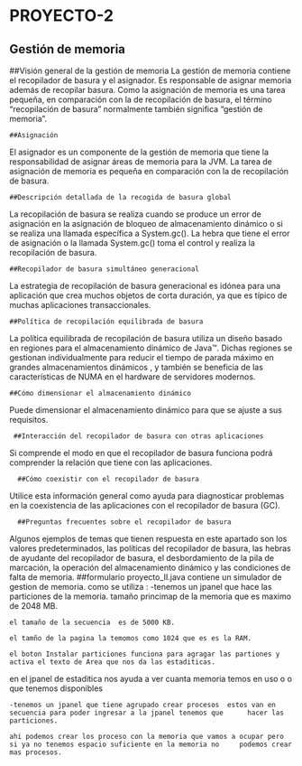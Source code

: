 # PROYECTO-2
## Gestión de memoria
   
   ##Visión general de la gestión de memoria
La gestión de memoria contiene el recopilador de basura y el asignador. Es responsable de asignar memoria además de recopilar basura. Como la asignación de memoria es una tarea pequeña, en comparación con la de recopilación de basura, el término “recopilación de basura” normalmente también significa “gestión de memoria”.
    
    ##Asignación
El asignador es un componente de la gestión de memoria que tiene la responsabilidad de asignar áreas de memoria para la JVM. La tarea de asignación de memoria es pequeña en comparación con la de recopilación de basura.
    
    ##Descripción detallada de la recogida de basura global
La recopilación de basura se realiza cuando se produce un error de asignación en la asignación de bloqueo de almacenamiento dinámico o si se realiza una llamada específica a System.gc(). La hebra que tiene el error de asignación o la llamada System.gc() toma el control y realiza la recopilación de basura.
    
    ##Recopilador de basura simultáneo generacional
La estrategia de recopilación de basura generacional es idónea para una aplicación que crea muchos objetos de corta duración, ya que es típico de muchas aplicaciones transaccionales.
    
    ##Política de recopilación equilibrada de basura
La política equilibrada de recopilación de basura utiliza un diseño basado en regiones para el almacenamiento dinámico de Java™. Dichas regiones se gestionan individualmente para reducir el tiempo de parada máximo en grandes almacenamientos dinámicos , y también se beneficia de las características de NUMA en el hardware de servidores modernos.
    
    ##Cómo dimensionar el almacenamiento dinámico
Puede dimensionar el almacenamiento dinámico para que se ajuste a sus requisitos.
     
     ##Interacción del recopilador de basura con otras aplicaciones
Si comprende el modo en que el recopilador de basura funciona podrá comprender la relación que tiene con las aplicaciones.

      ##Cómo coexistir con el recopilador de basura
Utilice esta información general como ayuda para diagnosticar problemas en la coexistencia de las aplicaciones con el recopilador de basura (GC).

      ##Preguntas frecuentes sobre el recopilador de basura
Algunos ejemplos de temas que tienen respuesta en este apartado son los valores predeterminados, las políticas del recopilador de basura, las hebras de ayudante del recopilador de basura, el desbordamiento de la pila de marcación, la operación del almacenamiento dinámico y las condiciones de falta de memoria.
  ##formulario proyecto_II.java
    contiene un simulador de gestion de memoria.
    como se utiliza :
    -tenemos un jpanel que hace las particiones de la memoria.
    tamaño princimap de la memoria que es maximo de 2048 MB.
    
    el tamaño de la secuencia  es de 5000 KB.
    
    el tamño de la pagina la temomos como 1024 que es es la RAM.
    
    el boton Instalar particiones funciona para agragar las partiones y activa el texto de Area que nos da las estaditicas.
   
   en el jpanel de estaditica nos ayuda a ver cuanta memoria temos en uso o o que tenemos disponibles 
    
    -tenemos un jpanel que tiene agrupado crear procesos  estos van en secuencia para poder ingresar a la jpanel tenemos que      hacer las particiones.
    
    ahi podemos crear los proceso con la memoria que vamos a ocupar pero si ya no tenemos espacio suficiente en la memoria no     podemos crear mas procesos.
    
  
